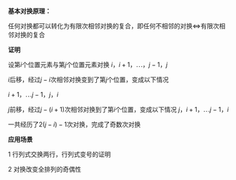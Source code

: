 **基本对换原理：**

任何对换都可以转化为有限次相邻对换的复合，即任何不相邻的对换$\Leftrightarrow$有限次相邻对换的复合

**证明**

设第$i$个位置元素与第$j$个位置元素对换
$i，i+1，\cdots，j-1，j$

$i$后移，经过$j-i$次相邻对换变到了第$j$个位置，变成以下情况

$i+1，\cdots j-1，j，i$

$j$前移，经过$j-(i+1)$次相邻对换到了第$i$个位置，变成以下情况
$j，i+1，\cdots j-1，i$

一共经历了$2(j-i)-1$次对换，完成了奇数次对换

**应用场景**

1 行列式交换两行，行列式变号的证明

2 对换改变全排列的奇偶性